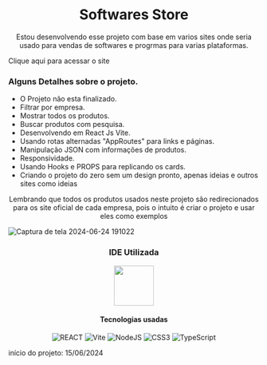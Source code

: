 <h1 align="center"> Softwares Store </h1>

<p align="center">Estou desenvolvendo esse projeto com base em varios sites onde seria usado para vendas de softwares e progrmas para varias plataformas.</p>

<a href="https://softwares-stores.vercel.app/" target="_blank" style="text-decoration: none;">Clique aqui para acessar o site</a>

<h3>Alguns Detalhes sobre o projeto.</h3>

<ul>
    <li>O Projeto não esta finalizado.</li>
    <li>Filtrar por empresa.</li>
    <li>Mostrar todos os produtos.</li>
    <li>Buscar produtos com pesquisa.</li>
    <li>Desenvolvendo em React Js Vite.</li>
    <li>Usando rotas alternadas "AppRoutes" para links e páginas.</li>
    <li>Manipulação JSON com informações de produtos.</li>
    <li>Responsividade.</li>
    <li>Usando Hooks e PROPS para replicando os cards.</li>
    <li>Criando o projeto do zero sem um design pronto, apenas ideias e outros sites como ideias</li>
</ul>


<p align="center">Lembrando que todos os produtos usados neste projeto são redirecionados para os site oficial de cada empresa, pois o intuito é criar o projeto e usar eles como exemplos</p>

![Captura de tela 2024-06-24 191022](https://github.com/DeividsonHenrique/softwares-stores/assets/109252541/9c7e67a3-c0c0-4896-8089-56dfb9fa9541)

<h3 align="center">IDE Utilizada</h3>

<p align="center">
<img height="80" src="https://cdn.jsdelivr.net/gh/devicons/devicon@latest/icons/vscode/vscode-original-wordmark.svg">
</p>       

<h4 align="center">Tecnologias usadas</h4>

<div align="center">

![REACT](https://img.shields.io/badge/react-%2320232a.svg?style=for-the-badge&logo=react&logoColor=%2361DAFB) ![Vite](https://img.shields.io/badge/vite-%23646CFF.svg?style=for-the-badge&logo=vite&logoColor=white) ![NodeJS](https://img.shields.io/badge/node.js-6DA55F?style=for-the-badge&logo=node.js&logoColor=white) ![CSS3](https://img.shields.io/badge/css3-%231572B6.svg?style=for-the-badge&logo=css3&logoColor=white) ![TypeScript](https://img.shields.io/badge/typescript-%23007ACC.svg?style=for-the-badge&logo=typescript&logoColor=white)

</div>

<p>início do projeto: 15/06/2024</p> 